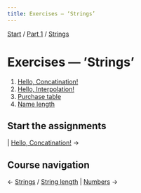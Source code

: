```yaml
---
title: Exercises — ‘Strings’
---
```


[Start](../..) / [Part 1](../../part1) / [Strings](..)

# Exercises — ’Strings’

1. [Hello, Concatination!](hello-concatination)
1. [Hello, Interpolation!](hello-interpolation)
1. [Purchase table](purchase-table)
1. [Name length](name-length)

## Start the assignments

| [Hello, Concatination!](hello-concatination) →

## Course navigation

← [Strings](..) / [String length](../string-length) | [Numbers](../../numbers) →
